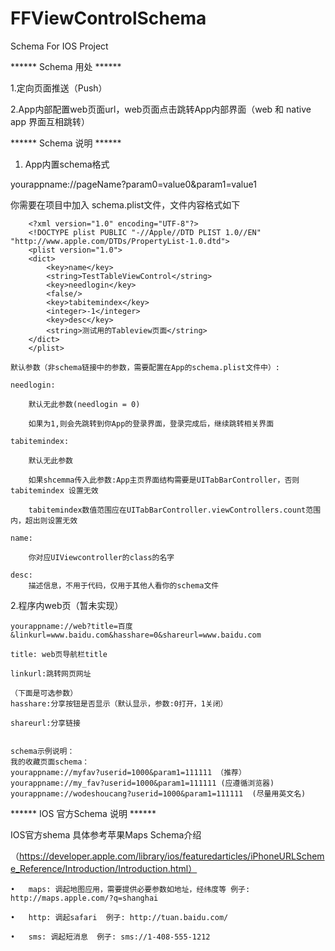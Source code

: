 FFViewControlSchema
===================

Schema For IOS Project

****** Schema 用处 ******

1.定向页面推送（Push）

2.App内部配置web页面url，web页面点击跳转App内部界面（web 和 native app 界面互相跳转）

****** Schema 说明 ******

1. App内置schema格式

yourappname://pageName?param0=value0&param1=value1

你需要在项目中加入 schema.plist文件，文件内容格式如下


		<?xml version="1.0" encoding="UTF-8"?>
		<!DOCTYPE plist PUBLIC "-//Apple//DTD PLIST 1.0//EN" "http://www.apple.com/DTDs/PropertyList-1.0.dtd">
		<plist version="1.0">
		<dict>
			<key>name</key>
			<string>TestTableViewControl</string>
			<key>needlogin</key>
			<false/>
			<key>tabitemindex</key>
			<integer>-1</integer>
			<key>desc</key>
			<string>测试用的Tableview页面</string>
		</dict>
		</plist>

	默认参数（非schema链接中的参数，需要配置在App的schema.plist文件中）:

	needlogin:
	
		默认无此参数(needlogin = 0)
		
		如果为1,则会先跳转到你App的登录界面，登录完成后，继续跳转相关界面
		
	tabitemindex: 
	
		默认无此参数
		
		如果shcemma传入此参数:App主页界面结构需要是UITabBarController，否则 tabitemindex 设置无效
		
		tabitemindex数值范围应在UITabBarController.viewControllers.count范围内，超出则设置无效
	
	name:
	
		你对应UIViewcontroller的class的名字
		
	desc:
		描述信息，不用于代码，仅用于其他人看你的schema文件


2.程序内web页（暂未实现）

	yourappname://web?title=百度&linkurl=www.baidu.com&hasshare=0&shareurl=www.baidu.com

	title: web页导航栏title
		
	linkurl:跳转网页网址
	
	（下面是可选参数）	
	hasshare:分享按钮是否显示（默认显示，参数:0打开，1关闭）
		
	shareurl:分享链接
	

    schema示例说明：
    我的收藏页面schema：
    yourappname://myfav?userid=1000&param1=111111 （推荐）
    yourappname://my_fav?userid=1000&param1=111111 (应遵循浏览器)
    yourappname://wodeshoucang?userid=1000&param1=111111  (尽量用英文名)


****** IOS 官方Schema 说明 ******

IOS官方shema 具体参考苹果Maps Schema介绍

（https://developer.apple.com/library/ios/featuredarticles/iPhoneURLScheme_Reference/Introduction/Introduction.html）

	•	maps: 调起地图应用，需要提供必要参数如地址，经纬度等 例子: http://maps.apple.com/?q=shanghai
	
	•	http: 调起safari  例子: http://tuan.baidu.com/
	
	•	sms: 调起短消息  例子: sms://1-408-555-1212
	


